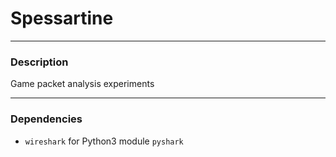 # Spessartine

---

### Description

Game packet analysis experiments

---

### Dependencies

- `wireshark` for Python3 module `pyshark`